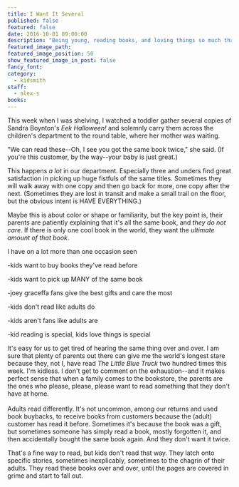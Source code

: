 ```yaml
---
title: I Want It Several
published: false
featured: false
date: 2016-10-01 09:00:00
description: "Being young, reading books, and loving things so much that all isn't enough."
featured_image_path:
featured_image_position: 50
show_featured_image_in_post: false
fancy_font:
category:
  - kidsmith
staff:
  - alex-s
books:
---
```



This week when I was shelving, I watched a toddler gather several copies of Sandra Boynton's *Eek Halloween!* and solemnly carry them across the children's department to the round table, where her mother was waiting.

"We can read these--Oh, I see you got the same book twice," she said. (If you're this customer, by the way--your baby is just great.)

This happens *a lot* in our department. Especially three and unders find great satisfaction in picking up huge fistfuls of the same titles. Sometimes they will walk away with one copy and then go back for more, one copy after the next. (Sometimes they are lost in transit and make a small trail on the floor, but the obvious intent is HAVE EVERYTHING.)

Maybe this is about color or shape or familiarity, but the key point is, their parents are patiently explaining that it's all the same book, and *they do not care*. If there is only one cool book in the world, they want the *ultimate amount of that book*.

I have on a lot more than one occasion seen

-kids want to buy books they've read before

-kids want to pick up MANY of the same book

-joey graceffa fans give the best gifts and care the most

-kids don't read like adults do

-kids aren't fans like adults are

-kid reading is special, kids love things is special

It's easy for us to get tired of hearing the same thing over and over. I am sure that plenty of parents out there can give me the world's longest stare because they, not I, have read *The Little Blue Truck* two hundred times this week. I'm kidless. I don't get to comment on the exhaustion--and it makes perfect sense that when a family comes to the bookstore, the parents are the ones who please, please, please want to read something that they don't have at home.
<br>
<br>Adults read differently. It's not uncommon, among our returns and used book buybacks, to receive books from customers because the (adult) customer has read it before. Sometimes it's because the book was a gift, but sometimes someone has simply read a book, mostly forgotten it, and then accidentally bought the same book again. And they don't want it twice.

That's a fine way to read, but kids don't read that way. They latch onto specific stories, sometimes inexplicably, sometimes to the chagrin of their adults. They read these books over and over, until the pages are covered in grime and start to fall out.